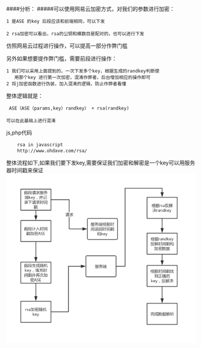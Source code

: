 ####分析：
#####可以使用网易云加密方式，对我们的参数进行加密：

    1 是ASE 的key 后段应该和前端相同，可以下发

    2 rsa加密可以看出，rsa的公钥和模数目是配对的，也可以进行下发



仿照网易云过程进行操作，可以提高一部分作弊门槛

另外如果想要提作弊门槛，需要前段进行操作：

    1 我们可以采用上面提到的，一次下发多个key，根据生成的randkey判断使
       用那个key 进行第一次加密，混淆作弊者，后台增加相应的操作即可
    2 将j加密函数进行伪装，加入混淆的逻辑，防止作弊者看懂

 整体逻辑就是：

     ASE（ASE（params,key）randkey） + rsa(randkey)

    可以在此基础上进行混淆
js,php代码
    
        rsa in javascript
        http://www.ohdave.com/rsa/
整体流程如下,如果我们要下发key,需要保证我们加密和解密是一个key可以用服务器时间戳来保证
![PNG](../images/process.png)





